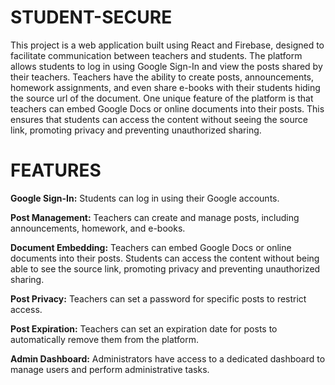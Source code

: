 # STUDENT-SECURE

This project is a web application built using React and Firebase, designed to facilitate communication between teachers and students. The platform allows students to log in using Google Sign-In and view the posts shared by their teachers. Teachers have the ability to create posts, announcements, homework assignments, and even share e-books with their students hiding the source url of the document. One unique feature of the platform is that teachers can embed Google Docs or online documents into their posts. This ensures that students can access the content without seeing the source link, promoting privacy and preventing unauthorized sharing.

# FEATURES
**Google Sign-In:** Students can log in using their Google accounts.

**Post Management:** Teachers can create and manage posts, including announcements, homework, and e-books.

**Document Embedding:** Teachers can embed Google Docs or online documents into their posts. Students can access the content without being able to see the source link, promoting privacy and preventing unauthorized sharing.

**Post Privacy:** Teachers can set a password for specific posts to restrict access.

**Post Expiration:** Teachers can set an expiration date for posts to automatically remove them from the platform.

**Admin Dashboard:**  Administrators have access to a dedicated dashboard to manage users and perform administrative tasks.
